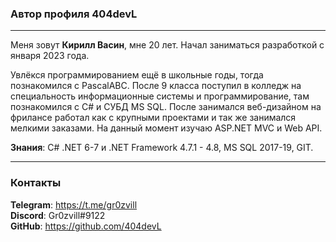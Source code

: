 ### Автор профиля 404devL
---

Меня зовут __Кирилл Васин__, мне 20 лет. Начал заниматься разработкой с января 2023 года.

Увлёкся программированием ещё в школьные годы, тогда познакомился с PascalABC. После 9 класса поступил в колледж на специальность информационные системы и программирование, там познакомился с C# и СУБД MS SQL. После занимался веб-дизайном на фрилансе работал как с крупными проектами и так же занимался мелкими заказами. На данный момент изучаю ASP.NET MVC и Web API.

__Знания__: C# .NET 6-7 и .NET Framework 4.7.1 - 4.8, MS SQL 2017-19, GIT.

---
### Контакты
__Telegram__: https://t.me/gr0zvill  
__Discord__: Gr0zvill#9122  
__GitHub__: https://github.com/404devL  
